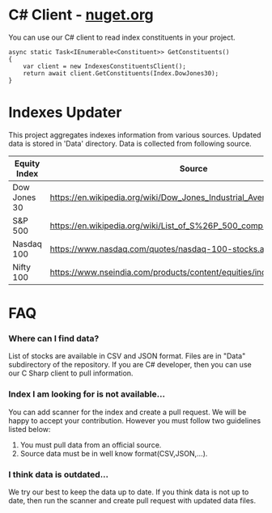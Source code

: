 # C# Client - [nuget.org](https://www.nuget.org/packages/Rasodu.IndexesConstituents.Client/)

You can use our C# client to read index constituents in your project.
```
async static Task<IEnumerable<Constituent>> GetConstituents()
{
    var client = new IndexesConstituentsClient();
    return await client.GetConstituents(Index.DowJones30);
}
```

# Indexes Updater

This project aggregates indexes information from various sources. Updated data is stored in 'Data' directory. Data is collected from following source.

| Equity Index | Source |
| --- | --- |
| Dow Jones 30 | https://en.wikipedia.org/wiki/Dow_Jones_Industrial_Average |
| S&P 500 | https://en.wikipedia.org/wiki/List_of_S%26P_500_companies |
| Nasdaq 100 | https://www.nasdaq.com/quotes/nasdaq-100-stocks.aspx |
| Nifty 100 | https://www.nseindia.com/products/content/equities/indices/nifty_100.htm |

# FAQ

### Where can I find data?
List of stocks are available in CSV and JSON format. Files are in "Data" subdirectory of the repository. If you are C# developer, then you can use our C Sharp client to pull information.

### Index I am looking for is not available...
You can add scanner for the index and create a pull request. We will be happy to accept your contribution. However you must follow two guidelines listed below:
1. You must pull data from an official source.
1. Source data must be in well know format(CSV,JSON,...).

### I think data is outdated...
We try our best to keep the data up to date. If you think data is not up to date, then run the scanner and create pull request with updated data files.
